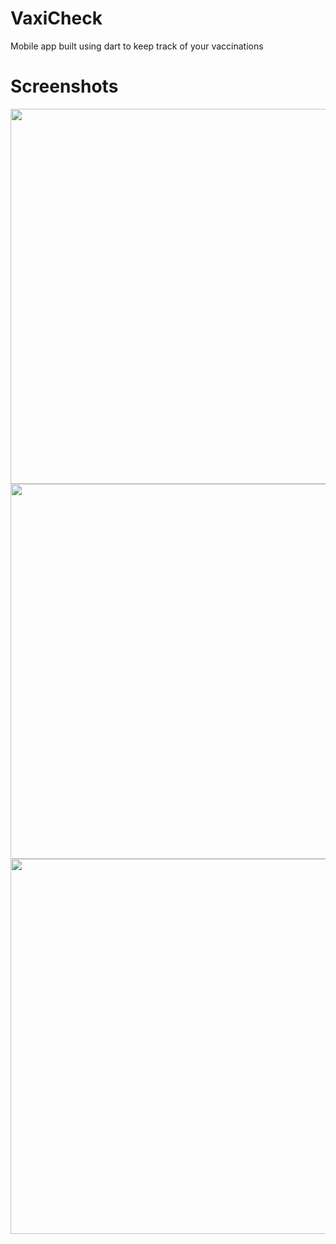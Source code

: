 # VaxiCheck
Mobile app built using dart to keep track of your vaccinations

# Screenshots
<img src="https://user-images.githubusercontent.com/80910691/135858733-448880ed-e3b1-4fce-bd6d-65ca3a10d97f.png" height="600"></a>
<img src="https://user-images.githubusercontent.com/80910691/135859009-beb9e2bf-a511-45b5-a8d4-325a5b549718.png" height="600"></a>
<img src="https://user-images.githubusercontent.com/80910691/135859294-3934b564-cb19-4682-a171-944476135156.png" height="600"></a>


